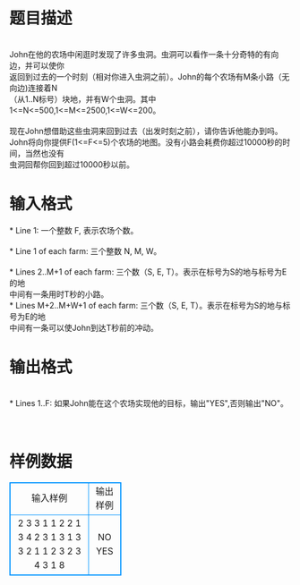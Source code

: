 # 

 
 # 题目描述 
<p>
<br>John在他的农场中闲逛时发现了许多虫洞。虫洞可以看作一条十分奇特的有向边，并可以使你<br>返回到过去的一个时刻（相对你进入虫洞之前）。John的每个农场有M条小路（无向边)连接着N<br>（从1..N标号）块地，并有W个虫洞。其中1<=N<=500,1<=M<=2500,1<=W<=200。<br><br>现在John想借助这些虫洞来回到过去（出发时刻之前），请你告诉他能办到吗。<br>John将向你提供F(1<=F<=5)个农场的地图。没有小路会耗费你超过10000秒的时间，当然也没有<br>虫洞回帮你回到超过10000秒以前。<br></p> 

 
 # 输入格式 
<p>
* Line 1: 一个整数 F, 表示农场个数。<br><br>* Line 1 of each farm: 三个整数 N, M, W。<br><br>* Lines 2..M+1 of each farm: 三个数（S, E, T）。表示在标号为S的地与标号为E的地<br>中间有一条用时T秒的小路。<br>* Lines M+2..M+W+1 of each farm: 三个数（S, E, T）。表示在标号为S的地与标号为E的地<br>中间有一条可以使John到达T秒前的冲动。<br></p> 

 
 # 输出格式 
<p>
<br>* Lines 1..F: 如果John能在这个农场实现他的目标，输出"YES",否则输出"NO"。<br><br><br></p> 
# 样例数据
<style>
        table,table tr th, table tr td { border:1px solid #0094ff; }
        table { width: 200px; min-height: 25px; line-height: 25px; text-align: center; border-collapse: collapse;}   
    </style>
<table>
	<tr>
		<td>输入样例</td>
		<td>输出样例</td>
	</tr>
<tr><td>
2
3 3 1
1 2 2
1 3 4
2 3 1
3 1 3
3 2 1
1 2 3
2 3 4
3 1 8

</td><td>
NO
YES</td></tr></table>
